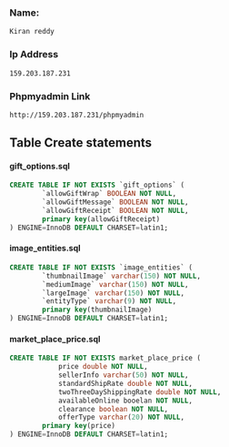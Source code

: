 ### Name:
    Kiran reddy

### Ip Address
    159.203.187.231

### Phpmyadmin Link
    http://159.203.187.231/phpmyadmin

## Table Create statements

#### gift_options.sql

```sql
CREATE TABLE IF NOT EXISTS `gift_options` (
        `allowGiftWrap` BOOLEAN NOT NULL,
        `allowGiftMessage` BOOLEAN NOT NULL,
        `allowGiftReceipt` BOOLEAN NOT NULL,
        primary key(allowGiftReceipt)
) ENGINE=InnoDB DEFAULT CHARSET=latin1;
```

#### image_entities.sql

```sql
CREATE TABLE IF NOT EXISTS `image_entities` (
        `thumbnailImage` varchar(150) NOT NULL,
        `mediumImage` varchar(150) NOT NULL,
        `largeImage` varchar(150) NOT NULL,
        `entityType` varchar(9) NOT NULL,
        primary key(thumbnailImage)
) ENGINE=InnoDB DEFAULT CHARSET=latin1;
```

#### market_place_price.sql

```sql
CREATE TABLE IF NOT EXISTS market_place_price (
			price double NOT NULL,
			sellerInfo varchar(50) NOT NULL,
			standardShipRate double NOT NULL,
			twoThreeDayShippingRate double NOT NULL,
			availableOnline booelan NOT NULL,
			clearance boolean NOT NULL,
			offerType varchar(20) NOT NULL,
		primary key(price)
) ENGINE=InnoDB DEFAULT CHARSET=latin1;
```	
